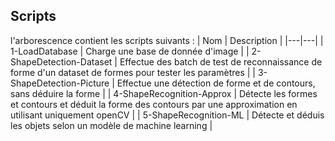 ## Scripts

l'arborescence contient les scripts suivants :
| Nom  |  Description |
|---|---|
|  1-LoadDatabase | Charge une base de donnée d'image |
| 2-ShapeDetection-Dataset  | Effectue des batch de test de reconnaissance de forme d'un dataset de formes pour tester les paramètres |
|  3-ShapeDetection-Picture | Effectue une détection de forme et de contours, sans déduire la forme |
| 4-ShapeRecognition-Approx | Détecte les formes et contours et déduit la forme des contours par une approximation en utilisant uniquement openCV |
| 5-ShapeRecognition-ML | Détecte et déduis les objets selon un modèle de machine learning |
